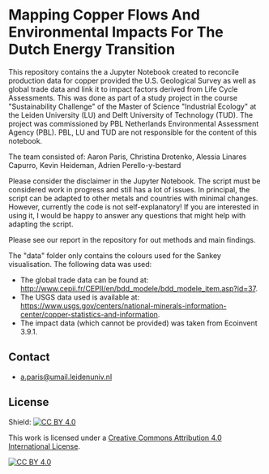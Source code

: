 # Mapping Copper Flows And Environmental Impacts For The Dutch Energy Transition 

This repository contains the a Jupyter Notebook created to reconcile production data for copper provided the U.S. Geological Survey as well as global trade data and link it to impact factors derived from Life Cycle Assessments. This was done as part of a study project in the course "Sustainability Challenge" of the Master of Science "Industrial Ecology" at the Leiden University (LU) and Delft University of Technology (TUD). The project was commissioned by PBL Netherlands Environmental Assessment Agency (PBL). PBL, LU and TUD are not responsible for the content of this notebook. 

The team consisted of: Aaron Paris, Christina Drotenko, Alessia Linares Capurro, Kevin Heideman, Adrien Perello-y-bestard

Please consider the disclaimer in the Jupyter Notebook. The script must be considered work in progress and still has a lot of issues. In principal, the script can be adapted to other metals and countries with minimal changes. However, currently the code is not self-explanatory! If you are interested in using it, I would be happy to answer any questions that might help with adapting the script.

Please see our report in the repository for out methods and main findings. 

The "data" folder only contains the colours used for the Sankey visualisation. The following data was used: 
- The global trade data can be found at: http://www.cepii.fr/CEPII/en/bdd_modele/bdd_modele_item.asp?id=37.
- The USGS data used is available at: https://www.usgs.gov/centers/national-minerals-information-center/copper-statistics-and-information. 
- The impact data (which cannot be provided) was taken from Ecoinvent 3.9.1.

## Contact

- a.paris@umail.leidenuniv.nl

## License

Shield: [![CC BY 4.0][cc-by-shield]][cc-by]

This work is licensed under a
[Creative Commons Attribution 4.0 International License][cc-by].

[![CC BY 4.0][cc-by-image]][cc-by]

[cc-by]: http://creativecommons.org/licenses/by/4.0/
[cc-by-image]: https://i.creativecommons.org/l/by/4.0/88x31.png
[cc-by-shield]: https://img.shields.io/badge/License-CC%20BY%204.0-lightgrey.svg
